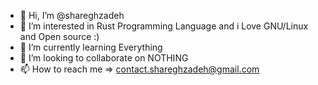 - 👋 Hi, I’m @shareghzadeh
- 👀 I’m interested in Rust Programming Language and i Love GNU/Linux and Open source :)
- 🌱 I’m currently learning Everything
- 💞️ I’m looking to collaborate on NOTHING
- 📫 How to reach me => contact.shareghzadeh@gmail.com

<!---
shareghzade/shareghzade is a ✨ special ✨ repository because its `README.md` (this file) appears on your GitHub profile.
You can click the Preview link to take a look at your changes.
--->
